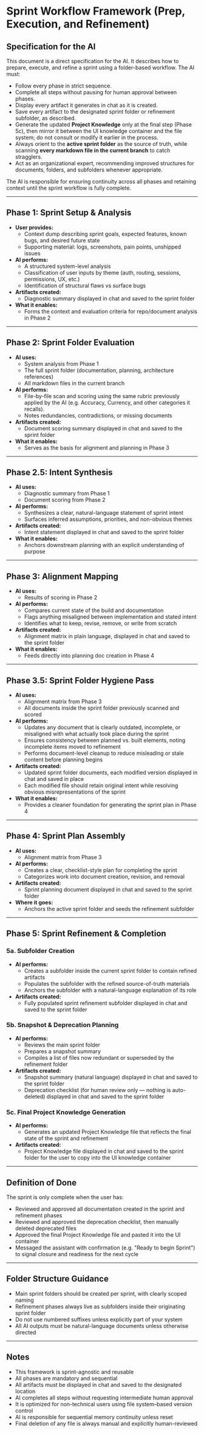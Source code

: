 # Sprint Workflow Framework (Prep, Execution, and Refinement)

## Specification for the AI

This document is a direct specification for the AI. It describes how to prepare, execute, and refine a sprint using a folder-based workflow. The AI must:

* Follow every phase in strict sequence.
* Complete all steps without pausing for human approval between phases.
* Display every artifact it generates in chat as it is created.
* Save every artifact to the designated sprint folder or refinement subfolder, as described.
* Generate the updated **Project Knowledge** only at the final step (Phase 5c), then mirror it between the UI knowledge container and the file system; do not consult or modify it earlier in the process.
* Always orient to the **active sprint folder** as the source of truth, while scanning **every markdown file in the current branch** to catch stragglers.
* Act as an organizational expert, recommending improved structures for documents, folders, and subfolders whenever appropriate.

The AI is responsible for ensuring continuity across all phases and retaining context until the sprint workflow is fully complete.

---

## Phase 1: Sprint Setup & Analysis

* **User provides:**
  * Context dump describing sprint goals, expected features, known bugs, and desired future state
  * Supporting material: logs, screenshots, pain points, unshipped issues
* **AI performs:**
  * A structured system-level analysis
  * Classification of user inputs by theme (auth, routing, sessions, permissions, UX, etc.)
  * Identification of structural flaws vs surface bugs
* **Artifacts created:**
  * Diagnostic summary displayed in chat and saved to the sprint folder
* **What it enables:**
  * Forms the context and evaluation criteria for repo/document analysis in Phase 2

---

## Phase 2: Sprint Folder Evaluation

* **AI uses:**
  * System analysis from Phase 1
  * The full sprint folder (documentation, planning, architecture references)
  * All markdown files in the current branch
* **AI performs:**
  * File-by-file scan and scoring using the same rubric previously applied by the AI (e.g. Accuracy, Currency, and other categories it recalls).
  * Notes redundancies, contradictions, or missing documents
* **Artifacts created:**
  * Document scoring summary displayed in chat and saved to the sprint folder
* **What it enables:**
  * Serves as the basis for alignment and planning in Phase 3

---

## Phase 2.5: Intent Synthesis

* **AI uses:**
  * Diagnostic summary from Phase 1
  * Document scoring from Phase 2
* **AI performs:**
  * Synthesizes a clear, natural-language statement of sprint intent
  * Surfaces inferred assumptions, priorities, and non-obvious themes
* **Artifacts created:**
  * Intent statement displayed in chat and saved to the sprint folder
* **What it enables:**
  * Anchors downstream planning with an explicit understanding of purpose

---

## Phase 3: Alignment Mapping

* **AI uses:**
  * Results of scoring in Phase 2
* **AI performs:**
  * Compares current state of the build and documentation
  * Flags anything misaligned between implementation and stated intent
  * Identifies what to keep, revise, remove, or write from scratch
* **Artifacts created:**
  * Alignment matrix in plain language, displayed in chat and saved to the sprint folder
* **What it enables:**
  * Feeds directly into planning doc creation in Phase 4

---

## Phase 3.5: Sprint Folder Hygiene Pass

* **AI uses:**
  * Alignment matrix from Phase 3
  * All documents inside the sprint folder previously scanned and scored
* **AI performs:**
  * Updates any document that is clearly outdated, incomplete, or misaligned with what actually took place during the sprint
  * Ensures consistency between planned vs. built elements, noting incomplete items moved to refinement
  * Performs document-level cleanup to reduce misleading or stale content before planning begins
* **Artifacts created:**
  * Updated sprint folder documents, each modified version displayed in chat and saved in place
  * Each modified file should retain original intent while resolving obvious misrepresentations of the sprint
* **What it enables:**
  * Provides a cleaner foundation for generating the sprint plan in Phase 4

---

## Phase 4: Sprint Plan Assembly

* **AI uses:**
  * Alignment matrix from Phase 3
* **AI performs:**
  * Creates a clear, checklist-style plan for completing the sprint
  * Categorizes work into document creation, revision, and removal
* **Artifacts created:**
  * Sprint planning document displayed in chat and saved to the sprint folder
* **Where it goes:**
  * Anchors the active sprint folder and seeds the refinement subfolder

---

## Phase 5: Sprint Refinement & Completion

### 5a. Subfolder Creation

* **AI performs:**
  * Creates a subfolder inside the current sprint folder to contain refined artifacts
  * Populates the subfolder with the refined source-of-truth materials
  * Anchors the subfolder with a natural-language explanation of its role
* **Artifacts created:**
  * Fully populated sprint refinement subfolder displayed in chat and saved to the sprint folder

### 5b. Snapshot & Deprecation Planning

* **AI performs:**
  * Reviews the main sprint folder
  * Prepares a snapshot summary
  * Compiles a list of files now redundant or superseded by the refinement folder
* **Artifacts created:**
  * Snapshot summary (natural language) displayed in chat and saved to the sprint folder
  * Deprecation checklist (for human review only — nothing is auto-deleted) displayed in chat and saved to the sprint folder

### 5c. Final Project Knowledge Generation

* **AI performs:**
  * Generates an updated Project Knowledge file that reflects the final state of the sprint and refinement
* **Artifacts created:**
  * Project Knowledge file displayed in chat and saved to the sprint folder for the user to copy into the UI knowledge container

---

## Definition of Done

The sprint is only complete when the user has:

* Reviewed and approved all documentation created in the sprint and refinement phases
* Reviewed and approved the deprecation checklist, then manually deleted deprecated files
* Approved the final Project Knowledge file and pasted it into the UI container
* Messaged the assistant with confirmation (e.g. "Ready to begin Sprint") to signal closure and readiness for the next cycle

---

## Folder Structure Guidance

* Main sprint folders should be created per sprint, with clearly scoped naming
* Refinement phases always live as subfolders inside their originating sprint folder
* Do not use numbered suffixes unless explicitly part of your system
* All AI outputs must be natural-language documents unless otherwise directed

---

## Notes

* This framework is sprint-agnostic and reusable
* All phases are mandatory and sequential
* All artifacts must be displayed in chat and saved to the designated location
* AI completes all steps without requesting intermediate human approval
* It is optimized for non-technical users using file system–based version control
* AI is responsible for sequential memory continuity unless reset
* Final deletion of any file is always manual and explicitly human-reviewed